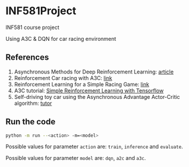 # INF581Project

INF581 course project

Using A3C & DQN for car racing environment


## References
1. Asynchronous Methods for Deep Reinforcement Learning: [article](https://arxiv.org/pdf/1602.01783.pdf)
2. Reinforcement Car racing with A3C: [link](https://sites.google.com/view/jesikmin/course-projects/reinforcement-car-racing-with-a3c)
3. Reinforcement Learning for a Simple Racing Game: [link](https://web.stanford.edu/class/aa228/reports/2018/final150.pdf)
4. A3C tutorial: [Simple Reinforcement Learning with Tensorflow](https://medium.com/emergent-future/simple-reinforcement-learning-with-tensorflow-part-8-asynchronous-actor-critic-agents-a3c-c88f72a5e9f2)
5. Self-driving toy car using the Asynchronous Advantage Actor-Critic algorithm: [tutor](https://www.endpoint.com/blog/2018/08/29/self-driving-toy-car-using-the-a3c-algorithm)


## Run the code

```bash
python -m run --<action> -m=<model>
```
Possible values for parameter `action` are: `train`, `inference` and `evaluate`.

Possible values for parameter `model` are: `dqn`, `a2c` and `a3c`.

